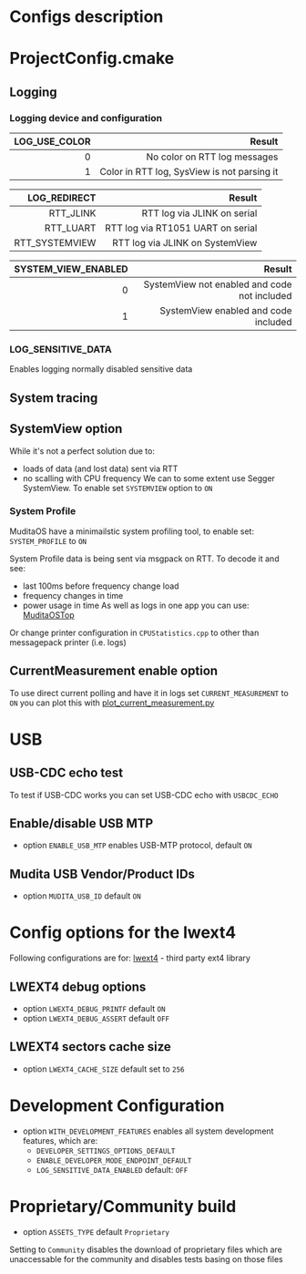 Configs description
====================

# ProjectConfig.cmake

## Logging

### Logging device and configuration

| LOG_USE_COLOR | Result |
|---:|---:|
| 0 | No color on RTT log messages |
| 1 | Color in RTT log, SysView is not parsing it | 

| LOG_REDIRECT | Result |
|---:|---:|
| RTT_JLINK | RTT log via JLINK on serial|
| RTT_LUART | RTT log via RT1051 UART on serial| 
| RTT_SYSTEMVIEW | RTT log via JLINK on SystemView | 

| SYSTEM_VIEW_ENABLED | Result |
|---:|---:|
| 0 | SystemView not enabled and code not included|
| 1 | SystemView enabled and code included | 

### LOG_SENSITIVE_DATA

Enables logging normally disabled sensitive data

## System tracing

## SystemView option

While it's not a perfect solution due to:
- loads of data (and lost data) sent via RTT
- no scalling with CPU frequency
We can to some extent use Segger SystemView. To enable set `SYSTEMVIEW` option to `ON`

### System Profile

MuditaOS have a minimailstic system profiling tool, to enable set: `SYSTEM_PROFILE` to `ON`

System Profile data is being sent via msgpack on RTT. To decode it and see:
- last 100ms before frequency change load
- frequency changes in time
- power usage in time
As well as logs in one app you can use: [MuditaOSTop](https://github.com/mudita/MuditaOSTop)

Or change printer configuration in `CPUStatistics.cpp` to other than messagepack printer (i.e. logs)

## CurrentMeasurement enable option
To use direct current polling and have it in logs set `CURRENT_MEASUREMENT` to `ON`
you can plot this with [plot_current_measurement.py](/tools/plot_current_measurement.py)

# USB

## USB-CDC echo test

To test if USB-CDC works you can set USB-CDC echo with `USBCDC_ECHO`

## Enable/disable USB MTP

- option `ENABLE_USB_MTP` enables USB-MTP protocol, default `ON`

## Mudita USB Vendor/Product IDs

- option `MUDITA_USB_ID` default `ON`

# Config options for the lwext4

Following configurations are for: [lwext4](/third-party/lwext4/) - third party ext4 library

## LWEXT4 debug options

- option `LWEXT4_DEBUG_PRINTF` default `ON`
- option `LWEXT4_DEBUG_ASSERT` default `OFF`

## LWEXT4 sectors cache size

- option `LWEXT4_CACHE_SIZE` default set to `256`

# Development Configuration

- option `WITH_DEVELOPMENT_FEATURES` enables all system development features, which are:
    - `DEVELOPER_SETTINGS_OPTIONS_DEFAULT`
    - `ENABLE_DEVELOPER_MODE_ENDPOINT_DEFAULT`
    - `LOG_SENSITIVE_DATA_ENABLED`
default: `OFF`

# Proprietary/Community build
- option `ASSETS_TYPE` default `Proprietary`

Setting to `Community` disables the download of proprietary files which are unaccessable for the community
and disables tests basing on those files
